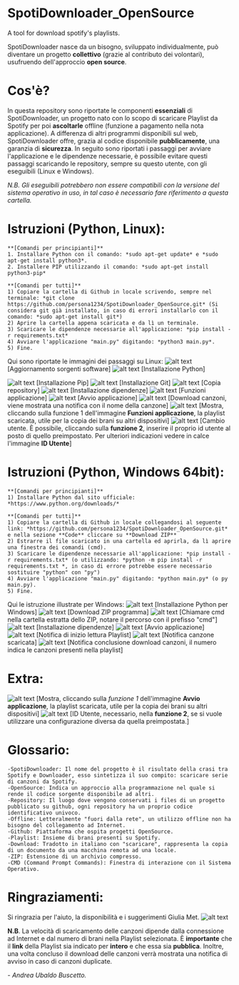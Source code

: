 # SpotiDownloader_OpenSource
A tool for download spotify's playlists.

SpotiDownloader nasce da un bisogno, sviluppato individualmente, può diventare un progetto **collettivo** (grazie al contributo dei volontari), usufruendo dell'approccio **open source**.

# Cos'è?
In questa repository sono riportate le componenti **essenziali** di SpotiDownloader, un progetto nato con lo scopo di scaricare Playlist da Spotify per poi **ascoltarle** offline (funzione a pagamento nella nota applicazione). 
A differenza di altri programmi disponibili sul web, SpotiDownloader offre, grazia al codice disponibile **pubblicamente**, una garanzia di **sicurezza**.
In seguito sono riportati i passaggi per avviare l'applicazione e le dipendenze necessarie, è possibile evitare questi passaggi scaricando le repository, sempre su questo utente, con gli eseguibili (Linux e Windows). 

*N.B. Gli eseguibili potrebbero non essere compatibili con la versione del sistema operativo in uso, in tal caso è necessario fare riferimento a questa cartella.*


# Istruzioni (Python, Linux):
    
    **[Comandi per principianti]**
    1. Installare Python con il comando: *sudo apt-get update* e *sudo apt-get install python3*. 
    2. Installere PIP utilizzando il comando: *sudo apt-get install python3-pip*

    **[Comandi per tutti]**
    1) Copiare la cartella di Github in locale scrivendo, sempre nel terminale: *git clone https://github.com/persona1234/SpotiDownloader_OpenSource.git* (Si considera git già installato, in caso di errori installarlo con il comando: *sudo apt-get install git*)
    2) Aprire la cartella appena scaricata e da lì un terminale.
    3) Scaricare le dipendenze necessarie all'applicazione: *pip install -r requirements.txt*
    4) Avviare l'applicazione "main.py" digitando: *python3 main.py*.
    5) Fine.
   
Qui sono riportate le immagini dei passaggi su Linux:
![alt text](https://github.com/persona1234/SpotiDownloader_OpenSource/blob/main/IMG_Linux_edit/update.png) [Aggiornamento sorgenti software]
![alt text](https://github.com/persona1234/SpotiDownloader_OpenSource/blob/main/IMG_Linux_edit/python.png) [Installazione Python]

![alt text](https://github.com/persona1234/SpotiDownloader_OpenSource/blob/main/IMG_Linux_edit/pip.png) [Installazione Pip]
![alt text](https://github.com/persona1234/SpotiDownloader_OpenSource/blob/main/IMG_Linux_edit/git.png) [Installazione Git]
![alt text](https://github.com/persona1234/SpotiDownloader_OpenSource/blob/main/IMG_Linux_edit/clone.png) [Copia repository]
![alt text](https://github.com/persona1234/SpotiDownloader_OpenSource/blob/main/IMG_Linux_edit/requirements.png) [Installazione dipendenze]
![alt text](https://github.com/persona1234/SpotiDownloader_OpenSource/blob/main/IMG_Linux_edit/home1.png) [Funzioni applicazione]
![alt text](https://github.com/persona1234/SpotiDownloader_OpenSource/blob/main/IMG_Linux_edit/avvio.png) [Avvio applicazione]
![alt text](https://github.com/persona1234/SpotiDownloader_OpenSource/blob/main/IMG_Linux_edit/download.png) [Download canzoni, viene mostrata una notifica con il nome della canzone]
![alt text](https://github.com/persona1234/SpotiDownloader_OpenSource/blob/main/IMG_Linux_edit/cartella1.png) [Mostra, cliccando sulla funzione 1 dell'immagine **Funzioni applicazione**, la playlist scaricata, utile per la copia dei brani su altri dispositivi]
![alt text](https://github.com/persona1234/SpotiDownloader_OpenSource/blob/main/IMG_Linux_edit/login.png) [Cambio utente. È possibile, cliccando sulla **funzione 2**, inserire il proprio id utente al posto di quello preimpostato. Per ulteriori indicazioni vedere in calce l'immagine **ID Utente**]



# Istruzioni (Python, Windows 64bit):

    **[Comandi per principianti]**
    1) Installare Python dal sito ufficiale: *https://www.python.org/downloads/*
    
    **[Comandi per tutti]**
    1) Copiare la cartella di Github in locale collegandosi al seguente link: *https://github.com/persona1234/SpotiDownloader_OpenSource.git* e nella sezione **Code** cliccare su **Download ZIP**
    2) Estrarre il file scaricato in una cartella ed aprirla, da lì aprire una finestra dei comandi (cmd).
    3) Scaricare le dipendenze necessarie all'applicazione: *pip install -r requirements.txt* (o utilizzando: *python -m pip install -r requirements.txt *, in caso di errore potrebbe essere necessario sostituire "python" con "py")
    4) Avviare l'applicazione "main.py" digitando: *python main.py* (o py main.py).
    5) Fine.

Qui le istruzione illustrate per Windows:
![alt text](https://github.com/persona1234/SpotiDownloader_OpenSource/blob/main/IMG_Windows/Python_download.png) [Installazione Python per Windows]
![alt text](https://github.com/persona1234/SpotiDownloader_OpenSource/blob/main/IMG_Windows/Git_Cartella.png) [Download ZIP programma]
![alt text](https://github.com/persona1234/SpotiDownloader_OpenSource/blob/main/IMG_Windows/Cmd_cartella.png) [Chiamare cmd nella cartella estratta dello ZIP, notare il percorso con il prefisso "cmd"]
![alt text](https://github.com/persona1234/SpotiDownloader_OpenSource/blob/main/IMG_Windows/Pip_install.png) [Installazione dipendenze]
![alt text](https://github.com/persona1234/SpotiDownloader_OpenSource/blob/main/IMG_Windows/App_home1.png) [Avvio applicazione]
![alt text](https://github.com/persona1234/SpotiDownloader_OpenSource/blob/main/IMG_Windows/App_avvio.png) [Notifica di inizio lettura Playlist]
![alt text](https://github.com/persona1234/SpotiDownloader_OpenSource/blob/main/IMG_Windows/App_scarica.png) [Notifica canzone scaricata]
![alt text](https://github.com/persona1234/SpotiDownloader_OpenSource/blob/main/IMG_Windows/Play_letta.png) [Notifica conclusione download canzoni, il numero indica le canzoni presenti nella playlist]

# Extra:
![alt text](https://github.com/persona1234/SpotiDownloader_OpenSource/blob/main/IMG_Windows/Link.png) [Mostra, cliccando sulla *funzione 1* dell'immagine **Avvio applicazione**, la playlist scaricata, utile per la copia dei brani su altri dispositivi]
![alt text](https://github.com/persona1234/SpotiDownloader_OpenSource/blob/main/IMG_Windows/Nome_utente.png) [ID Utente, necessario, nella **funzione 2**, se si vuole utilizzare una configurazione diversa da quella preimpostata.]





# Glossario:
    -SpotiDownloader: Il nome del progetto è il risultato della crasi tra Spotify e Downloader, esso sintetizza il suo compito: scaricare serie di canzoni da Spotify.
    -OpenSource: Indica un approccio alla programmazione nel quale si rende il codice sorgente disponibile ad altri.
    -Repository: Il luogo dove vengono conservati i files di un progetto pubblicato su github, ogni repository ha un proprio codice identificativo univoco.
    -Offline: Letteralmente "fuori dalla rete", un utilizzo offline non ha bisogno del collegamento ad Internet.
    -Github: Piattaforma che ospita progetti OpenSource.
    -Playlist: Insieme di brani presenti su Spotify.
    -Download: Tradotto in italiano con "scaricare", rappresenta la copia di un documento da una macchina remota ad una locale.
    -ZIP: Estensione di un archivio compresso.
    -CMD (Command Prompt Commands): Finestra di interazione con il Sistema Operativo.

# Ringraziamenti:
Si ringrazia per l'aiuto, la disponibilità e i suggerimenti Giulia Met.
![alt text](https://github.com/persona1234/SpotiDownloader_OpenSource/blob/main/pinguino.png) 

**N.B**. La velocità di scaricamento delle canzoni dipende dalla connessione ad Internet e dal numero di brani nella Playlist selezionata. È **importante** che il **link** della Playlist sia indicato per **intero** e che essa sia **pubblica**. Inoltre, una volta concluso il download delle canzoni verrà mostrata una notifica di avviso in caso di canzoni duplicate.

*- Andrea Ubaldo Buscetto.*
